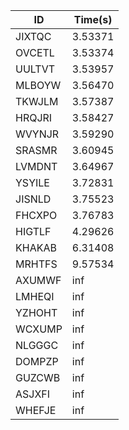 |ID|Time(s)|
|-|-|
|JIXTQC|3.53371|
|OVCETL|3.53374|
|UULTVT|3.53957|
|MLBOYW|3.56470|
|TKWJLM|3.57387|
|HRQJRI|3.58427|
|WVYNJR|3.59290|
|SRASMR|3.60945|
|LVMDNT|3.64967|
|YSYILE|3.72831|
|JISNLD|3.75523|
|FHCXPO|3.76783|
|HIGTLF|4.29626|
|KHAKAB|6.31408|
|MRHTFS|9.57534|
|AXUMWF|inf|
|LMHEQI|inf|
|YZHOHT|inf|
|WCXUMP|inf|
|NLGGGC|inf|
|DOMPZP|inf|
|GUZCWB|inf|
|ASJXFI|inf|
|WHEFJE|inf|
